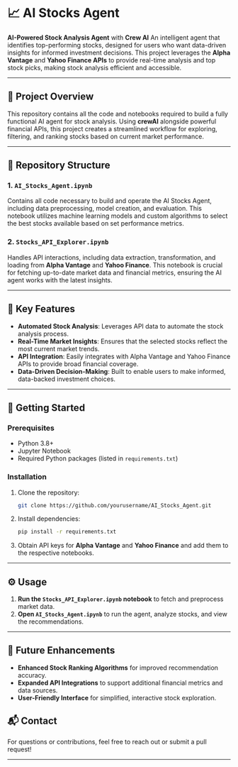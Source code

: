 
# 📈 AI Stocks Agent 

**AI-Powered Stock Analysis Agent**  with **Crew AI**
An intelligent agent that identifies top-performing stocks, designed for users who want data-driven insights for informed investment decisions. This project leverages the **Alpha Vantage** and **Yahoo Finance APIs** to provide real-time analysis and top stock picks, making stock analysis efficient and accessible.

---

## 🚀 Project Overview

This repository contains all the code and notebooks required to build a fully functional AI agent for stock analysis. Using **crewAI** alongside powerful financial APIs, this project creates a streamlined workflow for exploring, filtering, and ranking stocks based on current market performance.

---

## 📂 Repository Structure

### 1. `AI_Stocks_Agent.ipynb`
Contains all code necessary to build and operate the AI Stocks Agent, including data preprocessing, model creation, and evaluation. This notebook utilizes machine learning models and custom algorithms to select the best stocks available based on set performance metrics.

### 2. `Stocks_API_Explorer.ipynb`
Handles API interactions, including data extraction, transformation, and loading from **Alpha Vantage** and **Yahoo Finance**. This notebook is crucial for fetching up-to-date market data and financial metrics, ensuring the AI agent works with the latest insights.

---

## 💼 Key Features

- **Automated Stock Analysis**: Leverages API data to automate the stock analysis process.
- **Real-Time Market Insights**: Ensures that the selected stocks reflect the most current market trends.
- **API Integration**: Easily integrates with Alpha Vantage and Yahoo Finance APIs to provide broad financial coverage.
- **Data-Driven Decision-Making**: Built to enable users to make informed, data-backed investment choices.

---

## 📑 Getting Started

### Prerequisites
- Python 3.8+
- Jupyter Notebook
- Required Python packages (listed in `requirements.txt`)

### Installation

1. Clone the repository:
    ```bash
    git clone https://github.com/yourusername/AI_Stocks_Agent.git
    ```
2. Install dependencies:
    ```bash
    pip install -r requirements.txt
    ```
3. Obtain API keys for **Alpha Vantage** and **Yahoo Finance** and add them to the respective notebooks.

---

## ⚙️ Usage

1. **Run the `Stocks_API_Explorer.ipynb` notebook** to fetch and preprocess market data.
2. **Open `AI_Stocks_Agent.ipynb`** to run the agent, analyze stocks, and view the recommendations.

---

## 🌟 Future Enhancements

- **Enhanced Stock Ranking Algorithms** for improved recommendation accuracy.
- **Expanded API Integrations** to support additional financial metrics and data sources.
- **User-Friendly Interface** for simplified, interactive stock exploration.


## 📬 Contact

For questions or contributions, feel free to reach out or submit a pull request!

---

